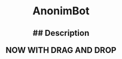 <h1 align="center">AnonimBot</h1>
<h2 align="center">
## Description

**NOW WITH DRAG AND DROP**

<p align="center">
